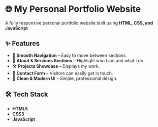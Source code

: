 # 🌐 My Personal Portfolio Website

A fully responsive personal portfolio website built using **HTML, CSS, and JavaScript**

## ✨ Features
- 🎯 **Smooth Navigation** – Easy to move between sections.
- 💼 **About & Services Sections** – Highlight who I am and what I do.
- 🛠 **Projects Showcase** – Displays my work.
- 📩 **Contact Form** – Visitors can easily get in touch.
- 🌟 **Clean & Modern UI** – Simple, professional design.

## 🛠 Tech Stack
- **HTML5**
- **CSS3**
- **JavaScript**
